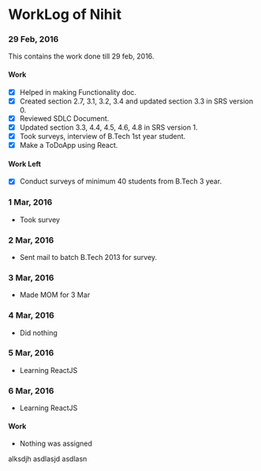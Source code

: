WorkLog of Nihit
==============

### 29 Feb, 2016
This contains the work done till 29 feb, 2016.

#### Work
- [x] Helped in making Functionality doc.
- [x] Created section 2.7, 3.1, 3.2, 3.4 and updated section 3.3 in SRS version 0.
- [x] Reviewed SDLC Document.
- [x] Updated section 3.3, 4.4, 4.5, 4.6, 4.8 in SRS version 1.
- [x] Took surveys, interview of B.Tech 1st year student.
- [x] Make a ToDoApp using React.

#### Work Left
- [x] Conduct surveys of minimum 40 students from B.Tech 3 year.

### 1 Mar, 2016
- Took survey

### 2 Mar, 2016
- Sent mail to batch B.Tech 2013 for survey.

### 3 Mar, 2016
- Made MOM for 3 Mar

### 4 Mar, 2016
- Did nothing

### 5 Mar, 2016
- Learning ReactJS

### 6 Mar, 2016
- Learning ReactJS

#### Work
- Nothing was assigned

alksdjh
asdlasjd
asdlasn

